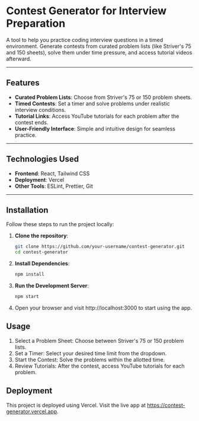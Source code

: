 # Contest Generator for Interview Preparation

A tool to help you practice coding interview questions in a timed environment. Generate contests from curated problem lists (like Striver's 75 and 150 sheets), solve them under time pressure, and access tutorial videos afterward.



---

## Features
- **Curated Problem Lists**: Choose from Striver's 75 or 150 problem sheets.
- **Timed Contests**: Set a timer and solve problems under realistic interview conditions.
- **Tutorial Links**: Access YouTube tutorials for each problem after the contest ends.
- **User-Friendly Interface**: Simple and intuitive design for seamless practice.

---

## Technologies Used
- **Frontend**: React, Tailwind CSS
- **Deployment**: Vercel
- **Other Tools**: ESLint, Prettier, Git

---

## Installation
Follow these steps to run the project locally:

1. **Clone the repository**:
   ```bash
   git clone https://github.com/your-username/contest-generator.git
   cd contest-generator

2. **Install Dependencies**:
   ```bash
   npm install


3. **Run the Development Server**:
   ```bash
   npm start

4. Open your browser and visit http://localhost:3000 to start using the app.


## Usage
1. Select a Problem Sheet: Choose between Striver's 75 or 150 problem lists.
2. Set a Timer: Select your desired time limit from the dropdown.
3. Start the Contest: Solve the problems within the allotted time.
4. Review Tutorials: After the contest, access YouTube tutorials for each problem.

## Deployment
This project is deployed using Vercel. Visit the live app at https://contest-generator.vercel.app.
